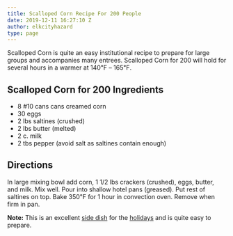 ```yaml
---
title: Scalloped Corn Recipe For 200 People
date: 2019-12-11 16:27:10 Z
author: elkcityhazard
type: page
---
```


Scalloped Corn is quite an easy institutional recipe to prepare for large groups and accompanies many entrees. Scalloped Corn for 200 will hold for several hours in a warmer at 140&#8457; &#8211; 165&#8457;.

## Scalloped Corn for 200 Ingredients

  * 8 #10 cans cans creamed corn
  * 30 eggs
  * 2 lbs saltines (crushed)
  * 2 lbs butter (melted)
  * 2 c. milk
  * 2 tbs pepper (avoid salt as saltines contain enough)

## Directions

In large mixing bowl add corn, 1 1/2 lbs crackers (crushed), eggs, butter, and milk. Mix well. Pour into shallow hotel pans (greased). Put rest of saltines on top. Bake 350&#8457; for 1 hour in convection oven. Remove when firm in pan.

**Note:** This is an excellent <a href="/wordpress/institutional-recipes-for-200/easy-side-dishes/" rel="noopener noreferrer" target="_blank">side dish</a> for the <a href="/wordpress/recipes-for-special-occasions-and-events/" rel="noopener noreferrer" target="_blank">holidays</a> and is quite easy to prepare.